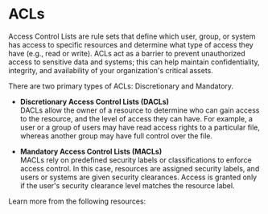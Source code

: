 # ACLs

Access Control Lists are rule sets that define which user, group, or system has access to specific resources and determine what type of access they have (e.g., read or write). ACLs act as a barrier to prevent unauthorized access to sensitive data and systems; this can help maintain confidentiality, integrity, and availability of your organization's critical assets.

There are two primary types of ACLs: Discretionary and Mandatory.

- **Discretionary Access Control Lists (DACLs)**  
  DACLs allow the owner of a resource to determine who can gain access to the resource, and the level of access they can have. For example, a user or a group of users may have read access rights to a particular file, whereas another group may have full control over the file.

- **Mandatory Access Control Lists (MACLs)**  
  MACLs rely on predefined security labels or classifications to enforce access control. In this case, resources are assigned security labels, and users or systems are given security clearances. Access is granted only if the user's security clearance level matches the resource label.

Learn more from the following resources:

